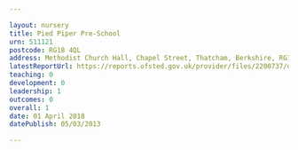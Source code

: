 ```yaml
---

layout: nursery
title: Pied Piper Pre-School
urn: 511121
postcode: RG18 4QL
address: Methodist Church Hall, Chapel Street, Thatcham, Berkshire, RG18 4QL
latestReportUrl: https://reports.ofsted.gov.uk/provider/files/2200737/urn/511121.pdf
teaching: 0
development: 0
leadership: 1
outcomes: 0
overall: 1
date: 01 April 2018 
datePublish: 05/03/2013

---
```

